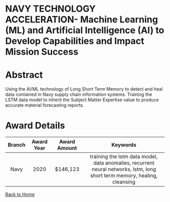 
NAVY TECHNOLOGY ACCELERATION- Machine Learning (ML) and Artificial Intelligence (AI) to Develop Capabilities and Impact Mission Success
=======================================================================================================================================

# Abstract


Using the AI/ML technology of Long Short Term Memory to detect and heal data contained in Navy supply chain information systems. Training the LSTM data model to inherit the Subject Matter Expertise value to produce accurate material forecasting reports.  

# Award Details

|Branch|Award Year|Award Amount|Keywords|
| :---: | :---: | :---: | :---: |
|Navy|2020|$146,123|training the lstm data model, data anomalies, recurrent neural networks, lstm, long short term memory, healing, cleansing|
  
  


[Back to Home](https://github.com/chrischow/dod_sbir_awards/JH/#2070)